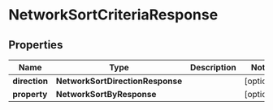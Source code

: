 

# NetworkSortCriteriaResponse


## Properties

| Name | Type | Description | Notes |
|------------ | ------------- | ------------- | -------------|
|**direction** | **NetworkSortDirectionResponse** |  |  [optional] |
|**property** | **NetworkSortByResponse** |  |  [optional] |



